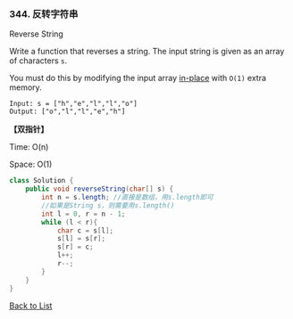 ### 344.  反转字符串

Reverse String

Write a function that reverses a string. The input string is given as an array of characters `s`.

You must do this by modifying the input array [in-place](https://en.wikipedia.org/wiki/In-place_algorithm) with `O(1)` extra memory.

```
Input: s = ["h","e","l","l","o"]
Output: ["o","l","l","e","h"]
```



**【双指针】**

Time: O(n)

Space: O(1)

```java
class Solution {
    public void reverseString(char[] s) {
        int n = s.length; //直接是数组，用s.length即可
        //如果是String s，则需要用s.length()
        int l = 0, r = n - 1;
        while (l < r){
            char c = s[l];
            s[l] = s[r];
            s[r] = c;
            l++;
            r--;
        }
    }
}
```





[Back to List](https://github.com/xiaoshuzhao/leetcode-notes-java/blob/main/%E6%95%B0%E6%8D%AE%E7%BB%93%E6%9E%84/%E5%AD%97%E7%AC%A6%E4%B8%B2/String%20List.md)
